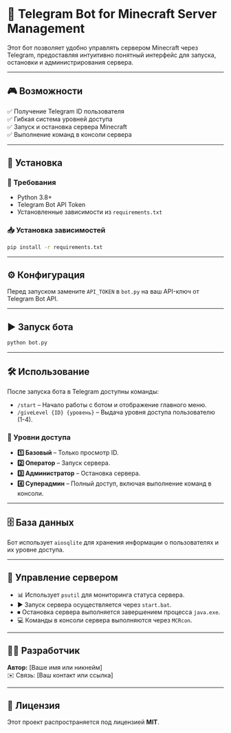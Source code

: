 # 🚀 Telegram Bot for Minecraft Server Management

Этот бот позволяет удобно управлять сервером Minecraft через Telegram, предоставляя интуитивно понятный интерфейс для запуска, остановки и администрирования сервера.

---

## 🎮 Возможности
✅ Получение Telegram ID пользователя  
✅ Гибкая система уровней доступа  
✅ Запуск и остановка сервера Minecraft  
✅ Выполнение команд в консоли сервера  

---

## 📌 Установка

### 🔧 Требования
- Python 3.8+
- Telegram Bot API Token
- Установленные зависимости из `requirements.txt`

### 📥 Установка зависимостей
```bash
pip install -r requirements.txt
```

---

## ⚙️ Конфигурация
Перед запуском замените `API_TOKEN` в `bot.py` на ваш API-ключ от Telegram Bot API.

---

## ▶️ Запуск бота
```bash
python bot.py
```

---

## 🛠 Использование
После запуска бота в Telegram доступны команды:
- `/start` – Начало работы с ботом и отображение главного меню.
- `/giveLevel {ID} {уровень}` – Выдача уровня доступа пользователю (1-4).

### 🔑 Уровни доступа
- **1️⃣ Базовый** – Только просмотр ID.
- **2️⃣ Оператор** – Запуск сервера.
- **3️⃣ Администратор** – Остановка сервера.
- **4️⃣ Суперадмин** – Полный доступ, включая выполнение команд в консоли.

---

## 🗄 База данных
Бот использует `aiosqlite` для хранения информации о пользователях и их уровне доступа.

---

## 🔌 Управление сервером
- 📊 Использует `psutil` для мониторинга статуса сервера.
- ▶️ Запуск сервера осуществляется через `start.bat`.
- ⏹ Остановка сервера выполняется завершением процесса `java.exe`.
- 💻 Команды в консоли сервера выполняются через `MCRcon`.

---

## 👨‍💻 Разработчик
**Автор:** [Ваше имя или никнейм]  
✉️ Связь: [Ваш контакт или ссылка]

---

## 📜 Лицензия
Этот проект распространяется под лицензией **MIT**.

